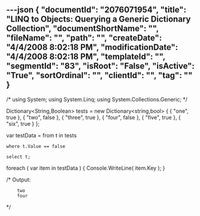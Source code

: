 ---json
{
  "documentId": "2076071954",
  "title": "LINQ to Objects: Querying a Generic Dictionary Collection",
  "documentShortName": "",
  "fileName": "",
  "path": "",
  "createDate": "4/4/2008 8:02:18 PM",
  "modificationDate": "4/4/2008 8:02:18 PM",
  "templateId": "",
  "segmentId": "83",
  "isRoot": "False",
  "isActive": "True",
  "sortOrdinal": "",
  "clientId": "",
  "tag": ""
}
---

/*
using System;
using System.Linq;
using System.Collections.Generic;
*/

Dictionary&lt;String,Boolean&gt; tests = new Dictionary&lt;string,bool&gt;
{
    { &quot;one&quot;, true },
    { &quot;two&quot;, false },
    { &quot;three&quot;, true },
    { &quot;four&quot;, false },
    { &quot;five&quot;, true },
    { &quot;six&quot;, true }
};

var testData = from t in tests

    where t.Value == false

    select t;

foreach ( var item in testData )
{
    Console.WriteLine( item.Key );
}

/*
    Output:

        two
        four
*/

